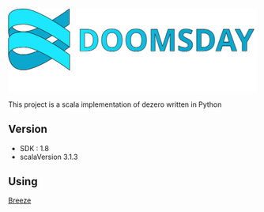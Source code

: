 
<p align="center"><a href="docs/DOOMSDAY.svg" target="_blank" rel="noopener noreferrer"><img width="700" src="docs/DOOMSDAY.svg" alt="scala mind"></a></p>

This project is a scala implementation of dezero written in Python

## Version

+ SDK : 1.8
+ scalaVersion 3.1.3

## Using

[Breeze](https://github.com/scalanlp/breeze)

